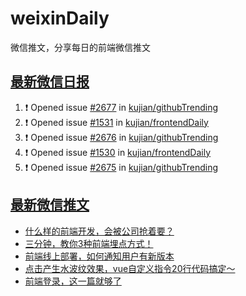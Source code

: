 # weixinDaily
微信推文，分享每日的前端微信推文

## [最新微信日报](https://github.com/kujian/weixinDaily/issues)

<!--START_SECTION:activity-->
1. ❗ Opened issue [#2677](https://github.com/kujian/githubTrending/issues/2677) in [kujian/githubTrending](https://github.com/kujian/githubTrending)
2. ❗ Opened issue [#1531](https://github.com/kujian/frontendDaily/issues/1531) in [kujian/frontendDaily](https://github.com/kujian/frontendDaily)
3. ❗ Opened issue [#2676](https://github.com/kujian/githubTrending/issues/2676) in [kujian/githubTrending](https://github.com/kujian/githubTrending)
4. ❗ Opened issue [#1530](https://github.com/kujian/frontendDaily/issues/1530) in [kujian/frontendDaily](https://github.com/kujian/frontendDaily)
5. ❗ Opened issue [#2675](https://github.com/kujian/githubTrending/issues/2675) in [kujian/githubTrending](https://github.com/kujian/githubTrending)
<!--END_SECTION:activity-->


## [最新微信推文](https://weixin.qdkfweb.cn/)

<!-- BLOG-POST-LIST:START -->
- [什么样的前端开发，会被公司抢着要？](https://weixin.qdkfweb.cn/37829.html)
- [三分钟，教你3种前端埋点方式！](https://weixin.qdkfweb.cn/37830.html)
- [前端线上部署，如何通知用户有新版本](https://weixin.qdkfweb.cn/37817.html)
- [点击产生水波纹效果，vue自定义指令20行代码搞定～](https://weixin.qdkfweb.cn/37808.html)
- [前端登录，这一篇就够了](https://weixin.qdkfweb.cn/37716.html)
<!-- BLOG-POST-LIST:END -->